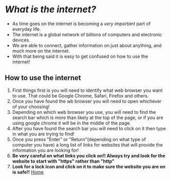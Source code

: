 # *What is the internet?*
- As time goes on the internet is becoming a *very important* part of everyday life.
- The internet is a global network of billions of computers and electronic devices.
- We are able to connect, gather information on just about anything, and much more on the internet.
- With that being said it is easy to get confused on how to use the internet!
## How to use the internet
1. First things first is you will need to identify what web browser you want to use. That could be Google Chrome, Safari, Firefox and others.
2. Once you have found the wb browser you will need to open whichever of your choosing!
3. Depending on which web browser you use, you will need to find the search bar which is more than likely at the top of the page, or if you are using google chrome it will be in the middle of the page.
4. After you have found the search bar you will need to click on it then type in what you are trying to find!
5. Once you press "Enter" or "Return"(depending on what type of computer you have) a long list of links for websites that will provide the information you are looking for!
6. **Be very careful on what links you click on!! Always try and look for the website to start with "https" rather than "http"**
7. **Look for a lock icon and click on it to make sure the website you are on is safe!!**
[Home](https://github.com/jcwnpd/Final-Project/blob/aee63e2a6d896432a0bab2ebb10946f2df3023b0/README.md)
